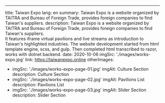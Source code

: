 ---
title: Taiwan Expo
lang: en
summary:
  Taiwan Expo is a website organized by TAITRA and Bureau of Foreign Trade, provides foreign companies to find Taiwan's suppliers.
description:
  Taiwan Expo is a website organized by TAITRA and Bureau of Foreign Trade, provides foreign companies to find Taiwan's suppliers.<br />
  It features iframe virtual pavilions and live streams as introduction to Taiwan's highlighted industries.
  The website development started from html template engine, scss, and gulp. Then completed html transcribed to razor, works with dotnet backend.
date: 2020-10-06
imgSrc: './images/works-expo.jpg'
link: https://taiwanexpo.online
otherImages:
  - imgSrc: './images/works-expo-page-01.jpg'
    imgAlt: Culture Section
    description: Culture Section
  - imgSrc: './images/works-expo-page-02.jpg'
    imgAlt: Pavilions List
    description: Pavilions List
  - imgSrc: './images/works-expo-page-03.jpg'
    imgAlt: Slider Section
    description: Slider Section
